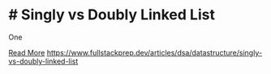 # # Singly vs Doubly Linked List

One

[Read More](https://www.fullstackprep.dev/articles/dsa/datastructure/singly-vs-doubly-linked-list) https://www.fullstackprep.dev/articles/dsa/datastructure/singly-vs-doubly-linked-list